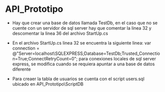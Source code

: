 # API_Prototipo

* Hay que crear una base de datos llamada TestDb, en el caso que no se cuente con un servidor de sql server hay que comentar la linea 32 y descomentar la linea 36 del archivo StartUp.cs 

* En el archivo StartUp.cs linea 32 se encuentra la siguiente linea:
        var connection = @"Server=localhost\SQLEXPRESS;Database=TestDb;Trusted_Connection=True;ConnectRetryCount=0";
  para conexiones locales de sql server express, se modifica cuando se requiera apuntar a una base de datos diferente
  
* Para creaer la tabla de usuarios se cuenta con el script users.sql ubicado en API_Prototipo\ScriptDB



